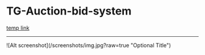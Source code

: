 # TG-Auction-bid-system
[temp link]([https://link-url-here.org](http://165.232.66.68:8000/all))
<hr>
![Alt screenshot](/screenshots/img.jpg?raw=true "Optional Title")
